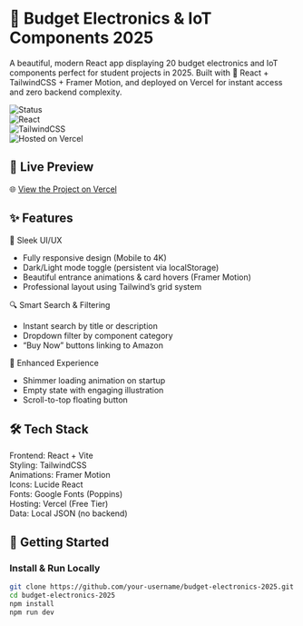 # 🚀 Budget Electronics & IoT Components 2025

A beautiful, modern React app displaying 20 budget electronics and IoT components perfect for student projects in 2025. Built with 💙 React + TailwindCSS + Framer Motion, and deployed on Vercel for instant access and zero backend complexity.

![Status](https://img.shields.io/badge/Status-Production--Ready-success)  
![React](https://img.shields.io/badge/React-18.2.0-blue)  
![TailwindCSS](https://img.shields.io/badge/TailwindCSS-3.3.5-cyan)  
![Hosted on Vercel](https://img.shields.io/badge/Hosting-Vercel-black)

## 🔗 Live Preview  
🌐 [View the Project on Vercel](https://your-vercel-url.vercel.app)

## ✨ Features

🎨 Sleek UI/UX  
- Fully responsive design (Mobile to 4K)  
- Dark/Light mode toggle (persistent via localStorage)  
- Beautiful entrance animations & card hovers (Framer Motion)  
- Professional layout using Tailwind’s grid system  

🔍 Smart Search & Filtering  
- Instant search by title or description  
- Dropdown filter by component category  
- “Buy Now” buttons linking to Amazon  

🔄 Enhanced Experience  
- Shimmer loading animation on startup  
- Empty state with engaging illustration  
- Scroll-to-top floating button  

## 🛠️ Tech Stack  
Frontend: React + Vite  
Styling: TailwindCSS  
Animations: Framer Motion  
Icons: Lucide React  
Fonts: Google Fonts (Poppins)  
Hosting: Vercel (Free Tier)  
Data: Local JSON (no backend)


## 🚀 Getting Started

### Install & Run Locally

```bash
git clone https://github.com/your-username/budget-electronics-2025.git
cd budget-electronics-2025
npm install
npm run dev
